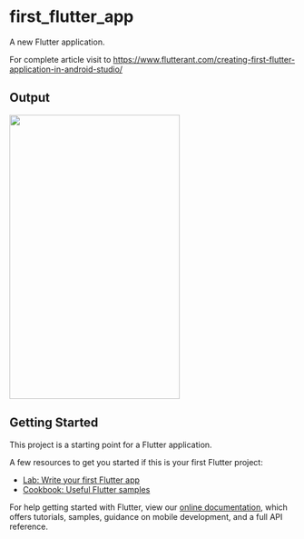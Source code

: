 # first_flutter_app

A new Flutter application.
 
For complete article visit to https://www.flutterant.com/creating-first-flutter-application-in-android-studio/ 

## Output
<image src  ="https://github.com/satyamparasa15/first-fluter-app/blob/master/flutter_02.png" width="300" height="500"></image>


## Getting Started

This project is a starting point for a Flutter application.

A few resources to get you started if this is your first Flutter project:

- [Lab: Write your first Flutter app](https://flutter.dev/docs/get-started/codelab)
- [Cookbook: Useful Flutter samples](https://flutter.dev/docs/cookbook)

For help getting started with Flutter, view our
[online documentation](https://flutter.dev/docs), which offers tutorials,
samples, guidance on mobile development, and a full API reference.
